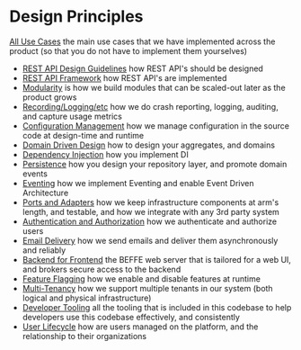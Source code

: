 ﻿# Design Principles

[All Use Cases](0000-all-use-cases.md) the main use cases that we have implemented across the product (so that you do not have to implement them yourselves)

* [REST API Design Guidelines](0010-rest-api.md) how REST API's should be designed
* [REST API Framework](0020-api-framework.md) how REST API's are implemented
* [Modularity](0025-modularity.md) is how we build modules that can be scaled-out later as the product grows
* [Recording/Logging/etc](0030-recording.md) how we do crash reporting, logging, auditing, and capture usage metrics
* [Configuration Management](0040-configuration.md) how we manage configuration in the source code at design-time and runtime
* [Domain Driven Design](0050-domain-driven-design.md) how to design your aggregates, and domains
* [Dependency Injection](0060-dependency-injection.md) how you implement DI
* [Persistence](0070-persistence.md) how you design your repository layer, and promote domain events
* [Eventing](0170-eventing.md) how we implement Eventing and enable Event Driven Architecture
* [Ports and Adapters](0080-ports-and-adapters.md) how we keep infrastructure components at arm's length, and testable, and how we integrate with any 3rd party system
* [Authentication and Authorization](0090-authentication-authorization.md) how we authenticate and authorize users
* [Email Delivery](0100-email-delivery.md) how we send emails and deliver them asynchronously and reliably
* [Backend for Frontend](0110-back-end-for-front-end.md) the BEFFE web server that is tailored for a web UI, and brokers secure access to the backend
* [Feature Flagging](0120-feature-flagging.md) how we enable and disable features at runtime
* [Multi-Tenancy](0130-multitenancy.md) how we support multiple tenants in our system (both logical and physical infrastructure)
* [Developer Tooling](0140-developer-tooling.md) all the tooling that is included in this codebase to help developers use this codebase effectively, and consistently
* [User Lifecycle](0160-user-lifecycle.md) how are users managed on the platform, and the relationship to their organizations